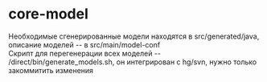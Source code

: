 # core-model  
Необходимые сгенерированные модели находятся в src/generated/java, описание моделей -- в src/main/model-conf  
Скрипт для перегенерации всех моделей -- /direct/bin/generate_models.sh, он интегрирован с hg/svn, нужно только закоммитить изменения
